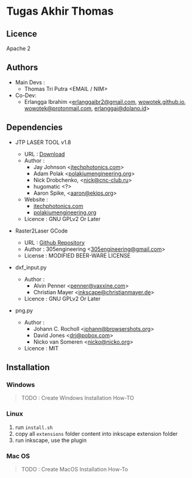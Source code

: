 # Tugas Akhir Thomas

## Licence
Apache 2

## Authors
- Main Devs :
    - Thomas Tri Putra <EMAIL / NIM>
- Co-Dev:
    - Erlangga Ibrahim <[erlanggaibr2@gmail.com](), [wowotek.github.io](), [wowotek@protonmail.com](), [erlanggai@dolano.id]()>
    
## Dependencies
- JTP LASER TOOL v1.8
    - URL : [Download](http://www.jtechphotonics.com/Downloads/Inkscape/JTP_Laser_Tool_V1_8.zip)
    - Author : 
        - Jay Johnson <[jtechphotonics.com](jtechphotonics.com)> 
        - Adam Polak <[polakiumengineering.org](polakiumengineering.org)>
        - Nick Drobchenko, <[nick@cnc-club.ru]()>
        - hugomatic <?>
        - Aaron Spike, <[aaron@ekips.org]()>
    - Website :
        - [jtechphotonics.com](jtechphotonics.com) 
        - [polakiumengineering.org](polakiumengineering.org)
    - Licence : GNU GPLv2 Or Later

- Raster2Laser GCode
    - URL : [Github Repository](https://github.com/arnabdasbwn/Inkscape)
    - Author : 305engineering <[305engineering@gmail.com]()>
    - License : MODIFIED BEER-WARE LICENSE

- dxf_input.py
    - Author :
        - Alvin Penner <[penner@vaxxine.com]()>
        - Christian Mayer <[inkscape@christianmayer.de]()>
    - Licence : GNU GPLv2 Or Later 

- png.py
    - Author :
        - Johann C. Rocholl <[johann@browsershots.org]()>
        - David Jones <[drj@pobox.com]()>
        - Nicko van Someren <[nicko@nicko.org]()>
    - Licence : MIT
   
## Installation

### Windows
> TODO : Create Windows Installation How-TO
### Linux
1. run `install.sh`
2. copy all `extensions` folder content into inkscape extension folder
3. run inkscape, use the plugin
### Mac OS
> TODO : Create MacOS Installation How-To

